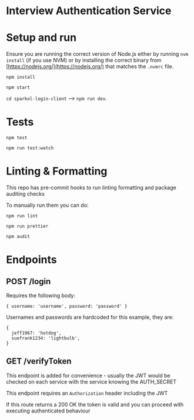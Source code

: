 # Interview Authentication Service

# Setup and run

Ensure you are running the correct version of Node.js either by running `nvm install` (if you use NVM) or by installing the correct binary from [https://nodejs.org/](https://nodejs.org/) that matches the `.nvmrc` file.

`npm install`

`npm start`

`cd sparkol-login-client` --> `npm run dev`.

# Tests

`npm test`

`npm run test:watch`

# Linting & Formatting

This repo has pre-commit hooks to run linting formatting and package auditing checks

To manually run them you can do:

`npm run lint`

`npm run prettier`

`npm audit`

# Endpoints

## POST /login

Requires the following body:

`{ username: 'username', password: 'password' }`

Usernames and passwords are hardcoded for this example, they are:

```
{
  jeff1967: 'hotdog',
  suefrank1234: 'lightbulb',
}
```

## GET /verifyToken

This endpoint is added for convenience - usually the JWT would be checked on each service with the service knowing the AUTH_SECRET

This endpoint requires an `Authorization` header including the JWT

If this route returns a 200 OK the token is valid and you can proceed with executing authenticated behaviour
